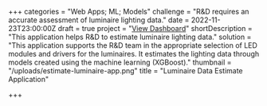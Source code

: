 +++
categories = "Web Apps; ML; Models"
challenge = "R&D requires an accurate assessment of luminaire lighting data."
date = 2022-11-23T23:00:00Z
draft = true
project = "[View Dashboard](https://pit-gmbh-wt.shinyapps.io/app_estimate/)"
shortDescription = "This application helps R&D to estimate luminaire lighting data."
solution = "This application supports the R&D team in the appropriate selection of LED modules and drivers for the luminaires. It estimates the lighting data through models created using the machine learning (XGBoost)."
thumbnail = "/uploads/estimate-luminaire-app.png"
title = "Luminaire Data Estimate Application"

+++
